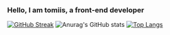 ### Hello, I am tomiis, a front-end developer

[![GitHub Streak](https://github-readme-streak-stats.herokuapp.com?user=tomiis4&theme=dark&hide_border=true&date_format=M%20j%5B%2C%20Y%5D)](https://git.io/streak-stats)
![Anurag's GitHub stats](https://github-readme-stats.vercel.app/api?username=tomiis4&count_private=true&show_icons=true&theme=radical)
[![Top Langs](https://github-readme-stats.vercel.app/api/top-langs/?username=tomiis4)](https://github.com/tomiis4/tomiis4)
